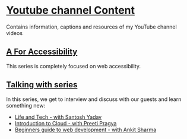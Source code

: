 # [Youtube channel Content](https://www.youtube.com/channel/UCzv8q9-tSIQuTDzgB1BgXMQ)
Contains information, captions and resources of my YouTube channel videos

## [A For Accessibility](https://github.com/anuk79/youtube-content/blob/main/AForAccessibility/index.md)
This series is completely focused on web accessibility.

## [Talking with series](https://www.youtube.com/playlist?list=PLS4ZXsZEb51Ze78JH1jLxUiDLBXODuJfe)
In this series, we get to interview and discuss with our guests and learn something new:
- [Life and Tech - with Santosh Yadav](https://github.com/anuk79/youtube-content/blob/main/Talking%20with%20Series/Life_and_tech_with_Santosh/index.md)
- [Introduction to Cloud - with Preeti Pragya](https://github.com/anuk79/youtube-content/blob/main/Talking%20with%20Series/Introduction_to_cloud_with_Preeti/index.md)
- [Beginners guide to web development - with Ankit Sharma](https://github.com/anuk79/youtube-content/blob/main/Talking%20with%20Series/Beginners_guide_to_web_development_with_Ankit/index.md)

